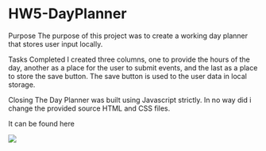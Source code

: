 # HW5-DayPlanner


Purpose
The purpose of this project was to create a working day planner
that stores user input locally.

Tasks Completed
I created three columns, one to provide the hours of the day,
another as a place for the user to submit events, and the last
as a place to store the save button. The save button is used to 
the user data in local storage.


Closing
The Day Planner was built using Javascript strictly. In no way did i 
change the provided source HTML and CSS files. 



It can be found here

<a href = "//rgivens21.github.io/HW5-DayPlanner/">


<img src="Screenshot.png">
